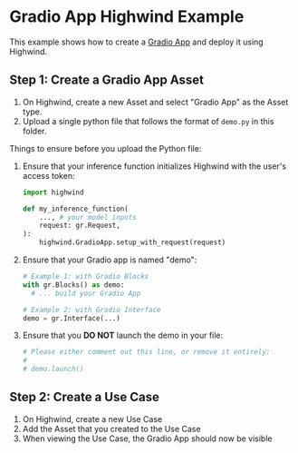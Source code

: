 # Gradio App Highwind Example

This example shows how to create a [Gradio App](https://www.gradio.app/) and deploy it
using Highwind.

## Step 1: Create a Gradio App Asset

1. On Highwind, create a new Asset and select "Gradio App" as the Asset type.
2. Upload a single python file that follows the format of `demo.py` in this folder.

Things to ensure before you upload the Python file:

1. Ensure that your inference function initializes Highwind with the user's access token:

    ```py
    import highwind

    def my_inference_function(
        ..., # your model inputs
        request: gr.Request,
    ):
        highwind.GradioApp.setup_with_request(request)
    ```

2. Ensure that your Gradio app is named "demo":

    ```py
    # Example 1: with Gradio Blocks
    with gr.Blocks() as demo:
      # ... build your Gradio App

    # Example 2: with Gradio Interface
    demo = gr.Interface(...)
    ```

3. Ensure that you **DO NOT** launch the demo in your file:

    ```py
    # Please either comment out this line, or remove it entirely:
    #
    # demo.launch()
    ```

## Step 2: Create a Use Case

1. On Highwind, create a new Use Case
2. Add the Asset that you created to the Use Case
3. When viewing the Use Case, the Gradio App should now be visible

